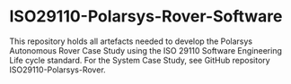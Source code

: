 # ISO29110-Polarsys-Rover-Software
This repository holds all artefacts needed to develop the Polarsys Autonomous Rover Case Study using the ISO 29110 Software Engineering Life cycle standard. For the System Case Study, see GitHub repository ISO29110-Polarsys-Rover.
